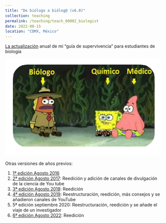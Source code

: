 ```yaml
---
title: "De biólogo a biólog@ (v6.0)"
collection: teaching
permalink: /teaching/teach_00002_biologist
date: 2022-08-15
location: "CDMX, México"
---
```


<a href="https://drive.google.com/file/d/1BNApi3GvTwP5s0WIYfGxlUzmbXCOmHBR/view?usp=sharing">La actualización</a> anual de mi “guía de supervivencia” para estudiantes de biología 

![webinar](/images/teaching/biol.png)

Otras versiones de años previos: 
1. <a href="https://drive.google.com/file/d/0BzLQTmaexNV2TmFDVkF3UUtYZEk/view?usp=sharing">1ª edición Agosto 2016</a>
2. <a href="https://drive.google.com/file/d/0BzLQTmaexNV2OEkzUHhxenRndzQ/view?usp=sharing">2ª edición Agosto 2017</a>: Reedición y adición de canales de divulgación de la ciencia de You tube
3. <a href="https://drive.google.com/file/d/1rlM1Wbho-x-E37URxmJYWrHdDOapL1_l/view?usp=sharing">3ª edición Agosto 2018</a>: Reedición
4. <a href="https://drive.google.com/file/d/1KlHNEPSEYWGYacnhiyGBDIV32YT3RCtu/view?usp=sharing">4ª edición Agosto 2019</a>: Reestructuración, reedición, más consejos y se añadieron canales de YouTube
5. 5ª edición septiembre 2020: Reestructuración, reedición y se añade el viaje de un investigador
6. <a href="https://drive.google.com/file/d/1BNApi3GvTwP5s0WIYfGxlUzmbXCOmHBR/view?usp=sharing">6ª edición Agosto 2022</a>: Reedición
